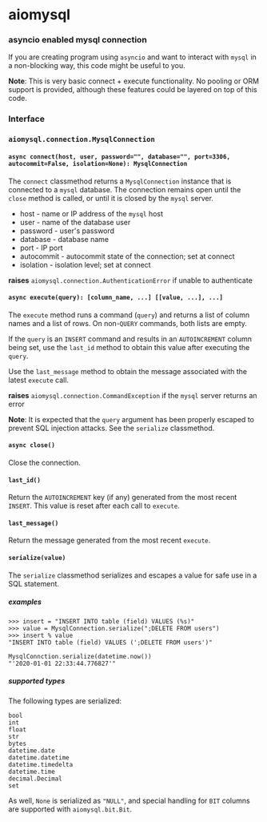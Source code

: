 # aiomysql

### asyncio enabled mysql connection

If you are creating program using `asyncio`
and want to interact with `mysql` in a non-blocking
way, this code might be useful to you.

**Note**: This is very basic connect + execute
functionality.
No pooling or ORM support is provided,
although these features could be layered
on top of this code.

### Interface

### `aiomysql.connection.MysqlConnection`

#### `async connect(host, user, password="", database="", port=3306, autocommit=False, isolation=None): MysqlConnection`

The `connect` classmethod returns a `MysqlConnection` instance that is connected to a `mysql` database.
The connection remains open until the `close` method is called, or until it is closed by the `mysql` server.

* host - name or IP address of the `mysql` host
* user - name of the database user
* password - user's password
* database - database name
* port - IP port
* autocommit - autocommit state of the connection; set at connect
* isolation - isolation level; set at connect

**raises** `aiomysql.connection.AuthenticationError` if unable to authenticate

#### `async execute(query): [column_name, ...] [[value, ...], ...]`

The `execute` method runs a command (`query`) and returns a list of column names and a list of rows.
On non-`QUERY` commands, both lists are empty.

If the `query` is an `INSERT` command and results in an `AUTOINCREMENT` column being set, use the `last_id` method to obtain this value after executing the `query`.

Use the `last_message` method to obtain the message associated with the latest `execute` call.

**raises** `aiomysql.connection.CommandException` if the `mysql` server returns an error

**Note**: It is expected that the `query` argument has been properly escaped to prevent SQL injection attacks. See the `serialize` classmethod.

#### `async close()`

Close the connection.

#### `last_id()`

Return the `AUTOINCREMENT` key (if any) generated from the most recent `INSERT`.
This value is reset after each call to `execute`.

#### `last_message()`

Return the message generated from the most recent `execute`.

#### `serialize(value)`

The `serialize` classmethod serializes and escapes a value for safe
use in a SQL statement.

##### examples

```
>>> insert = "INSERT INTO table (field) VALUES (%s)"
>>> value = MysqlConnection.serialize(";DELETE FROM users")
>>> insert % value
"INSERT INTO table (field) VALUES (';DELETE FROM users')"
```

```
MysqlConnction.serialize(datetime.now())
"'2020-01-01 22:33:44.776827'"
```

##### supported types

The following types are serialized:

```
bool
int
float
str
bytes
datetime.date
datetime.datetime
datetime.timedelta
datetime.time
decimal.Decimal
set
```

As well, `None` is serialized as `"NULL"`, and
special handling for `BIT` columns are supported with
`aiomysql.bit.Bit`.
